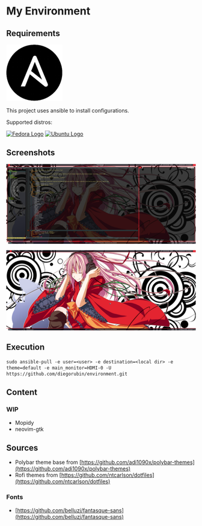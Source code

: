 My Environment
==============

## Requirements

[![Ansbible Logo](https://raw.githubusercontent.com/diegorubin/environment/master/doc/ansible_logo.png)](https://www.ansible.com/)

This project uses ansible to install configurations.

Supported distros: 

[![Fedora Logo](https://distrowatch.com/images/yvzhuwbpy/fedora.png)](https://distrowatch.com/table.php?distribution=fedora)
[![Ubuntu Logo](https://distrowatch.com/images/yvzhuwbpy/ubuntu.png)](https://distrowatch.com/table.php?distribution=ubuntu)


## Screenshots

![NeoVim](https://raw.githubusercontent.com/diegorubin/environment/master/screenshots/nvim.png)

![Desktop](https://raw.githubusercontent.com/diegorubin/environment/master/screenshots/desktop.png)


## Execution

```
sudo ansible-pull -e user=<user> -e destination=<local dir> -e theme=default -e main_monitor=HDMI-0 -U https://github.com/diegorubin/environment.git
```

## Content

### WIP

- Mopidy
- neovim-gtk

## Sources

- Polybar theme base from [https://github.com/adi1090x/polybar-themes](https://github.com/adi1090x/polybar-themes)
- Rofi themes from [https://github.com/ntcarlson/dotfiles](https://github.com/ntcarlson/dotfiles)

### Fonts

- [https://github.com/belluzj/fantasque-sans](https://github.com/belluzj/fantasque-sans)

